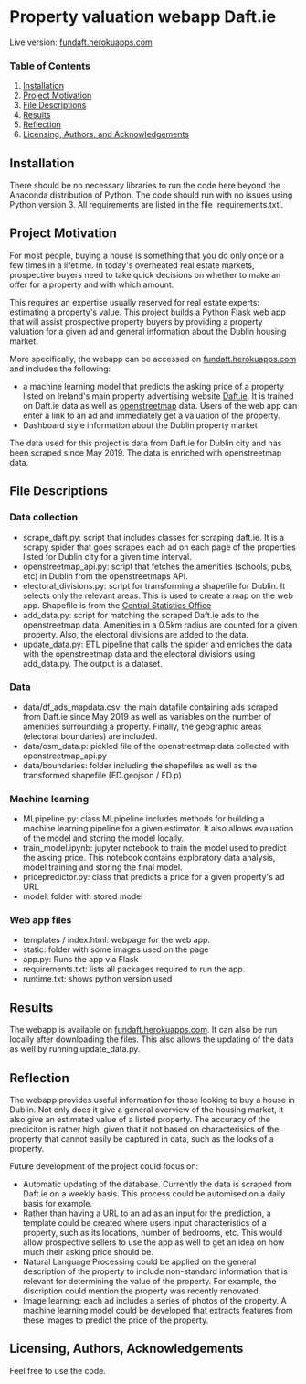 # Property valuation webapp Daft.ie
Live version: [fundaft.herokuapps.com](http://fundaft.herokuapp.com/)

### Table of Contents

1. [Installation](#installation)
2. [Project Motivation](#motivation)
3. [File Descriptions](#files)
4. [Results](#results)
5. [Reflection](#reflection)
6. [Licensing, Authors, and Acknowledgements](#licensing)

## Installation <a name="installation"></a>

There should be no necessary libraries to run the code here beyond the Anaconda distribution of Python.  The code should run with no issues using Python version 3. All requirements are listed in the file 'requirements.txt'.

## Project Motivation<a name="motivation"></a>
For most people, buying a house is something that you do only once or a few times in a lifetime. In today's overheated real estate markets, prospective buyers need to take quick decisions on whether to make an offer for a property and with which amount. 

This requires an expertise usually reserved for real estate experts: estimating a property's value. This project builds a Python Flask web app that will assist prospective property buyers by providing a property valuation for a given ad and general information about the Dublin housing market. 

More specifically, the webapp can be accessed on [fundaft.herokuapps.com](http://fundaft.herokuapp.com/) and includes the following:
- a machine learning model that predicts the asking price of a property listed on Ireland's main property advertising website [Daft.ie](https://www.daft.ie/). It is trained on Daft.ie data as well as [openstreetmap](https://www.openstreetmap.org/) data. Users of the web app can enter a link to an ad and immediately get a valuation of the property.
- Dashboard style information about the Dublin property market

The data used for this project is data from Daft.ie for Dublin city and has been scraped since May 2019. The data is enriched with openstreetmap data.

## File Descriptions <a name="files"></a>

### Data collection
* scrape_daft.py: script that includes classes for scraping daft.ie. It is a scrapy spider that goes scrapes each ad on each page of the properties listed for Dublin city for a given time interval.
* openstreetmap_api.py: script that fetches the amenities (schools, pubs, etc) in Dublin from the openstreetmaps API. 
* electoral_divisions.py: script for transforming a shapefile for Dublin. It selects only the relevant areas. This is used to create a map on the web app. Shapefile is from the [Central Statistics Office](https://www.cso.ie/en/census/census2011boundaryfiles/)
* add_data.py: script for matching the scraped Daft.ie ads to the openstreetmap data. Amenities in a 0.5km radius are counted for a given property. Also, the electoral divisions are added to the data. 
* update_data.py: ETL pipeline that calls the spider and enriches the data with the openstreetmap data and the electoral divisions using add_data.py. The output is a dataset.

### Data
* data/df_ads_mapdata.csv: the main datafile containing ads scraped from Daft.ie since May 2019 as well as variables on the number of amenities surrounding a property. Finally, the geographic areas (electoral boundaries) are included.
* data/osm_data.p: pickled file of the openstreetmap data collected with openstreetmap_api.py
* data/boundaries: folder including the shapefiles as well as the transformed shapefile (ED.geojson / ED.p)

### Machine learning
* MLpipeline.py: class MLpipeline includes methods for building a machine learning pipeline for a given estimator. It also allows evaluation of the model and storing the model locally. 
* train_model.ipynb: jupyter notebook to train the model used to predict the asking price. This notebook contains exploratory data analysis, model training and storing the final model. 
* pricepredictor.py: class that predicts a price for a given property's ad URL
* model: folder with stored model

### Web app files
* templates / index.html: webpage for the web app.
* static: folder with some images used on the page
* app.py: Runs the app via Flask
* requirements.txt: lists all packages required to run the app. 
* runtime.txt: shows python version used

## Results<a name="results"></a>
The webapp is available on [fundaft.herokuapps.com](http://fundaft.herokuapp.com/). It can also be run locally after downloading the files. This also allows the updating of the data as well by running update_data.py. 

## Reflection<a name="reflection"></a>
The webapp provides useful information for those looking to buy a house in Dublin. Not only does it give a general overview of the housing market, it also give an estimated value of a listed property. The accuracy of the prediciton is rather high, given that it not based on characterisics of the property that cannot easily be captured in data, such as the looks of a property. 

Future development of the project could focus on:
* Automatic updating of the database. Currently the data is scraped from Daft.ie on a weekly basis. This process could be automised on a daily basis for example. 
* Rather than having a URL to an ad as an input for the prediction, a template could be created where users input characteristics of a property, such as its locations, number of bedrooms, etc. This would allow prospective sellers to use the app as well to get an idea on how much their asking price should be.
* Natural Language Processing could be applied on the general description of the property to include non-standard information that is relevant for determining the value of the property. For example, the discription could mention the property was recently renovated. 
* Image learning: each ad includes a series of photos of the property. A machine learning model could be developed that extracts features from these images to predict the price of the property. 

## Licensing, Authors, Acknowledgements<a name="licensing"></a>

Feel free to use the code. 
